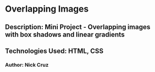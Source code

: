 # Overlapping Images

## Description: Mini Project - Overlapping images with box shadows and linear gradients

## Technologies Used: HTML, CSS

### Author: Nick Cruz
